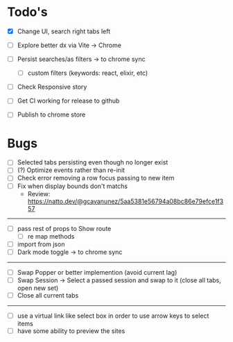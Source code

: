# Todo's

- [x] Change UI, search right tabs left
- [ ] Explore better dx via Vite -> Chrome 
- [ ] Persist searches/as filters -> to chrome sync
  - [ ] custom filters (keywords: react, elixir, etc)
- [ ] Check Responsive story
- [ ] Get CI working for release to github
- [ ] Publish to chrome store


# Bugs
- [ ] Selected tabs persisting even though no longer exist
- [ ] (?) Optimize events rather than re-init
- [ ] Check error removing a row focus passing to new item
- [ ] Fix when display bounds don't matchs
  - Review: https://natto.dev/@gcavanunez/5aa5381e56794a08bc86e79efce1f357

--- 

- [ ] pass rest of props to Show route
  - [ ] re map methods
- [ ] import from json
- [ ] Dark mode toggle -> to chrome sync

--- 

- [ ] Swap Popper or better implemention (avoid current lag)
- [ ] Swap Session -> Select a passed session and swap to it (close all tabs, open new set)
- [ ] Close all current tabs
---

- [ ] use a virtual link like select box in order to use arrow keys to select items 
- [ ] have some ability to preview the sites
